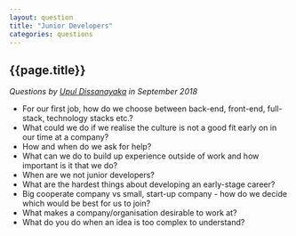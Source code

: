 ```yaml
---
layout: question
title: "Junior Developers"
categories: questions
---
```


<h2>{{page.title}}</h2>

<p><em>Questions by <a href="https://twitter.com/upul_d1">Upul Dissanayaka</a> in September 2018</em></p>

<ul>
<li>For our first job, how do we choose between back-end, front-end, full-stack, technology stacks etc.?</li>
<li>What could we do if we realise the culture is not a good fit early on in our time at a company?</li>
<li>How and when do we ask for help?</li>
<li>What can we do to build up experience outside of work and how important is it that we do?</li>
<li>When are we not junior developers?</li>
<li>What are the hardest things about developing an early-stage career?</li>
<li>Big cooperate company vs small, start-up company - how do we decide which would be best for us to join?</li>
<li>What makes a company/organisation desirable to work at?</li>
<li>What do you do when an idea is too complex to understand?</li>
</ul>
